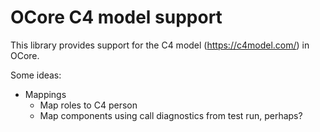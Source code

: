 # OCore C4 model support

This library provides support for the C4 model (https://c4model.com/) in OCore.

Some ideas:

- Mappings
  - Map roles to C4 person
  - Map components using call diagnostics from test run, perhaps?
